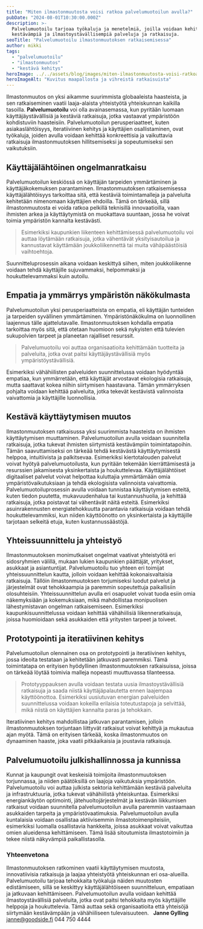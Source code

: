```yaml
---
title: "Miten ilmastonmuutosta voisi ratkoa palvelumuotoilun avulla?"
pubDate: "2024-08-01T10:30:00.000Z"
description: >-
  Palvelumuotoilu tarjoaa työkaluja ja menetelmiä, joilla voidaan kehittää
  kestävämpiä ja ilmastoystävällisempiä palveluja ja ratkaisuja.
seoTitle: "Palvelumuotoilu ilmastonmuutoksen ratkaisemisessa"
author: mikki
tags:
  - "palvelumuotoilu"
  - "ilmastonmuutos"
  - "kestävä kehitys"
heroImage: ../../assets/blog/images/miten-ilmastonmuutosta-voisi-ratkoa-palvelumuotoilun-avulla/featured.webp
heroImageAlt: "Kuvitus maapallosta ja vihreistä ratkaisuista"
---
```


Ilmastonmuutos on yksi aikamme suurimmista globaaleista haasteista, ja sen ratkaiseminen vaatii laaja-alaista yhteistyötä yhteiskunnan kaikilla tasoilla. **Palvelumuotoilu** voi olla avainasemassa, kun pyritään luomaan käyttäjäystävällisiä ja kestäviä ratkaisuja, jotka vastaavat ympäristöön kohdistuviin haasteisiin. Palvelumuotoilun perusperiaatteet, kuten asiakaslähtöisyys, iteratiivinen kehitys ja käyttäjien osallistaminen, ovat työkaluja, joiden avulla voidaan kehittää konkreettisia ja vaikuttavia ratkaisuja ilmastonmuutoksen hillitsemiseksi ja sopeutumiseksi sen vaikutuksiin.

## Käyttäjälähtöinen ongelmanratkaisu

Palvelumuotoilun keskiössä on käyttäjän tarpeiden ymmärtäminen ja käyttäjäkokemuksen parantaminen. Ilmastonmuutoksen ratkaisemisessa käyttäjälähtöisyys tarkoittaa sitä, että kestäviä toimintamalleja ja palveluita kehitetään nimenomaan käyttäjien ehdoilla. Tämä on tärkeää, sillä ilmastonmuutosta ei voida ratkoa pelkillä teknisillä innovaatioilla, vaan ihmisten arkea ja käyttäytymistä on muokattava suuntaan, jossa he voivat toimia ympäristön kannalta kestävästi.

> Esimerkiksi kaupunkien liikenteen kehittämisessä palvelumuotoilu voi auttaa löytämään ratkaisuja, jotka vähentävät yksityisautoilua ja kannustavat käyttämään joukkoliikennettä tai muita vähäpäästöisiä vaihtoehtoja.

Suunnitteluprosessin aikana voidaan keskittyä siihen, miten joukkoliikenne voidaan tehdä käyttäjille sujuvammaksi, helpommaksi ja houkuttelevammaksi kuin autoilu.

## Empatia ja ymmärrys ympäristön näkökulmasta

Palvelumuotoilun yksi perusperiaatteista on empatia, eli käyttäjän tunteiden ja tarpeiden syvällinen ymmärtäminen. Ympäristönäkökulma on luonnollinen laajennus tälle ajattelutavalle. Ilmastonmuutoksen kohdalla empatia tarkoittaa myös sitä, että otetaan huomioon sekä nykyisten että tulevien sukupolvien tarpeet ja planeetan rajalliset resurssit.

> Palvelumuotoilu voi auttaa organisaatioita kehittämään tuotteita ja palveluita, jotka ovat paitsi käyttäjäystävällisiä myös ympäristöystävällisiä.

Esimerkiksi vähähiilisten palveluiden suunnittelussa voidaan hyödyntää empatiaa, kun ymmärretään, että käyttäjät arvostavat ekologisia ratkaisuja, mutta saattavat kokea niihin siirtymisen haastavana. Tämän ymmärryksen pohjalta voidaan kehittää palveluita, jotka tekevät kestävistä valinnoista vaivattomia ja käyttäjille luonnollisia.

## Kestävä käyttäytymisen muutos

Ilmastonmuutoksen ratkaisussa yksi suurimmista haasteista on ihmisten käyttäytymisen muuttaminen. Palvelumuotoilun avulla voidaan suunnitella ratkaisuja, jotka tukevat ihmisten siirtymistä kestävämpiin toimintatapoihin. Tämän saavuttamiseksi on tärkeää tehdä kestävästä käyttäytymisestä helppoa, intuitiivista ja palkitsevaa. Esimerkiksi kiertotalouden palvelut voivat hyötyä palvelumuotoilusta, kun pyritään tekemään kierrättämisestä ja resurssien jakamisesta yksinkertaista ja houkuttelevaa. Käyttäjälähtöiset digitaaliset palvelut voivat helpottaa kuluttajia ymmärtämään omia ympäristövaikutuksiaan ja tehdä ekologisista valinnoista vaivattomia. Palvelumuotoiluprosessin avulla voidaan tunnistaa käyttäytymisen esteitä, kuten tiedon puutetta, mukavuudenhalua tai kustannushuolia, ja kehittää ratkaisuja, jotka poistavat tai vähentävät näitä esteitä. Esimerkiksi asuinrakennusten energiatehokkuutta parantavia ratkaisuja voidaan tehdä houkuttelevammiksi, kun niiden käyttöönotto on yksinkertaista ja käyttäjille tarjotaan selkeitä etuja, kuten kustannussäästöjä.

## Yhteissuunnittelu ja yhteistyö

Ilmastonmuutoksen monimutkaiset ongelmat vaativat yhteistyötä eri sidosryhmien välillä, mukaan lukien kaupunkien päättäjät, yritykset, asukkaat ja asiantuntijat. Palvelumuotoilu tuo yhteen eri toimijat yhteissuunnittelun kautta, jolloin voidaan kehittää kokonaisvaltaisia ratkaisuja. Tällöin ilmastonmuutoksen torjumiseksi luodut palvelut ja järjestelmät ovat tehokkaampia ja paremmin sopeutettuja paikallisiin olosuhteisiin. Yhteissuunnittelun avulla eri osapuolet voivat tuoda esiin omia näkemyksiään ja kokemuksiaan, mikä mahdollistaa monipuolisen lähestymistavan ongelman ratkaisemiseen. Esimerkiksi kaupunkisuunnittelussa voidaan kehittää vähähiilisiä liikenneratkaisuja, joissa huomioidaan sekä asukkaiden että yritysten tarpeet ja toiveet.

## Prototypointi ja iteratiivinen kehitys

Palvelumuotoilun olennainen osa on prototypointi ja iteratiivinen kehitys, jossa ideoita testataan ja kehitetään jatkuvasti paremmiksi. Tämä toimintatapa on erityisen hyödyllinen ilmastonmuutoksen ratkaisuissa, joissa on tärkeää löytää toimivia malleja nopeasti muuttuvassa tilanteessa.

> Prototyyppauksen avulla voidaan testata uusia ilmastoystävällisiä ratkaisuja ja saada niistä käyttäjäpalautetta ennen laajempaa käyttöönottoa. Esimerkiksi uusiutuvan energian palveluiden suunnittelussa voidaan kokeilla erilaisia toteutustapoja ja selvittää, mikä niistä on käyttäjien kannalta paras ja tehokkain.

Iteratiivinen kehitys mahdollistaa jatkuvan parantamisen, jolloin ilmastonmuutoksen torjuntaan liittyvät ratkaisut voivat kehittyä ja mukautua ajan myötä. Tämä on erityisen tärkeää, koska ilmastonmuutos on dynaaminen haaste, joka vaatii pitkäaikaisia ja joustavia ratkaisuja.

## Palvelumuotoilu julkishallinnossa ja kunnissa

Kunnat ja kaupungit ovat keskeisiä toimijoita ilmastonmuutoksen torjunnassa, ja niiden päätöksillä on laajoja vaikutuksia ympäristöön. Palvelumuotoilu voi auttaa julkista sektoria kehittämään kestäviä palveluita ja infrastruktuuria, jotka tukevat vähähiilistä yhteiskuntaa. Esimerkiksi energiankäytön optimointi, jätehuoltojärjestelmät ja kestävän liikkumisen ratkaisut voidaan suunnitella palvelumuotoilun avulla paremmin vastaamaan asukkaiden tarpeita ja ympäristövaatimuksia. Palvelumuotoilun avulla kuntalaisia voidaan osallistaa aktiivisemmin ilmastotoimenpiteisiin, esimerkiksi luomalla osallistavia hankkeita, joissa asukkaat voivat vaikuttaa omien alueidensa kehittämiseen. Tämä lisää sitoutumista ilmastotoimiin ja tekee niistä näkyvämpiä paikallistasolla.

### Yhteenvetona

Ilmastonmuutoksen ratkominen vaatii käyttäytymisen muutosta, innovatiivisia ratkaisuja ja laajaa yhteistyötä yhteiskunnan eri osa-alueilla. Palvelumuotoilu tarjoaa tehokkaita työkaluja näiden muutosten edistämiseen, sillä se keskittyy käyttäjälähtöiseen suunnitteluun, empatiaan ja jatkuvaan kehittämiseen. Palvelumuotoilun avulla voidaan kehittää ilmastoystävällisiä palveluita, jotka ovat paitsi tehokkaita myös käyttäjille helppoja ja houkuttelevia. Tämä auttaa sekä organisaatioita että yhteisöjä siirtymään kestävämpään ja vähähiiliseen tulevaisuuteen.   **Janne Gylling** janne@goodside.fi 044 750 4444